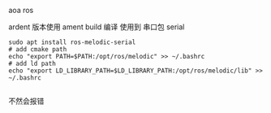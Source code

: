 aoa ros

ardent 版本使用 ament build 编译
使用到 串口包 serial
```shell script
sudo apt install ros-melodic-serial
# add cmake path
echo "export PATH=$PATH:/opt/ros/melodic" >> ~/.bashrc
# add ld path
echo "export LD_LIBRARY_PATH=$LD_LIBRARY_PATH:/opt/ros/melodic/lib" >> ~/.bashrc


``` 
 不然会报错



